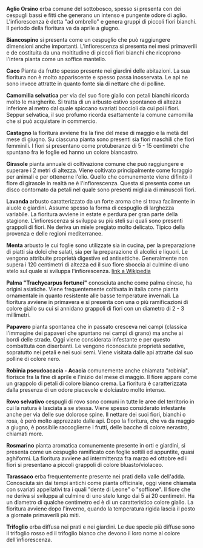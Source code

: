 **Aglio Orsino** erba comune del sottobosco, spesso si presenta con dei cespugli bassi e fitti che generano un intenso e pungente odore di aglio. L'infiorescenza è detta \"ad ombrello\" e genera gruppi di piccoli fiori bianchi. Il periodo della fioritura va da aprile a giugno.

**Biancospino** si presenta come un cespuglio che può raggiungere dimensioni anche importanti. L'infiorescenza si presenta nei mesi primaverili e de costituita da una moltitudine di piccoli fiori bianchi che ricoprono l\'intera pianta come un soffice mantello.

**Caco** Pianta da frutto spesso presente nei giardini delle abitazioni. La sua fioritura non è molto appariscente e spesso passa inosservata. Le api ne sono invece attratte in quanto fonte sia di nettare che di polline.

**Camomilla selvatica** per via del suo fiore giallo con petali bianchi ricorda molto le margherite. Si tratta di un arbusto estivo spontaneo di altezza inferiore al metro dal quale spiccano svariati boccioli da cui poi i fiori. Seppur selvatica, il suo profumo ricorda esattamente la comune camomilla che si può acquistare in commercio.

**Castagno** la fioritura avviene fra la fine del mese di maggio e la metà del mese di giugno. Su ciascuna pianta sono presenti sia fiori maschili che fiori femminili. I fiori si presentano come protuberanze di 5 - 15 centimetri che spuntano fra le foglie ed hanno un colore biancastro.

**Girasole** pianta annuale di coltivazione comune che può raggiungere e superare i 2 metri di altezza. Viene coltivato principalmente come foraggio per animali e per ottenerne l\'olio. Quello che comunemente viene difinito il fiore di girasole in realtà ne è l'infiorescenza. Questa si presenta come un disco contornato da petali nel quale sono presenti migliaia di minuscoli fiori.

**Lavanda** arbusto caratterizzato da un forte aroma che si trova facilmente in aiuole e giardini. Assume spesso la forma di cespuglio di larghezza variabile. La fioritura avviene in estate e perdura per gran parte della stagione. L'infiorescenza si sviluppa su più steli sui quali sono presenti grappoli di fiori. Ne deriva un miele pregiato molto delicato. Tipico della provenza e delle regioni mediterranee. 

**Menta** arbusto le cui foglie sono utilizzate sia in cucina, per la preparazione di piatti sia dolci che salati, sia per la preparazione di alcolici e liquori. Le vengono attribuite proprietà digestive ed antisettiche. Generalmente non supera i 120 centimetri di altezza ed il suo fiore sboccia al culmine di uno stelo sul quale si sviluppa l'infiorescenza. [link a Wikipedia](https://it.wikipedia.org/wiki/Mentha)

**Palma "Trachycarpus fortunei"** conosciuta anche come palma cinese, ha origini asiatiche. Viene frequentemente coltivata in italia come pianta ornamentale in quanto resistente alle basse temperature invernali. La fioritura avviene in primavera e si presenta con una o più ramificazioni di colore giallo su cui si annidano grappoli di fiori con un diametro di 2 - 3 millimetri.

**Papavero** pianta spontanea che in passato cresceva nei campi (classica l'immagine dei papaveri che spuntano nei campi di grano) ma anche ai bordi delle strade. Oggi viene considerata infestante e per questo combattuta con diserbanti. Le vengono riconosciute proprietà sedative, sopratutto nei petali e nei suoi semi. Viene visitata dalle api attratte dal suo polline di colore nero. 

**Robinia pseudoacacia - Acacia** comunemente anche chiamata \"robinia\", fiorisce fra la fine di aprile e l'inizio del mese di maggio. Il fiore appare come un grappolo di petali di colore bianco crema. La fioritura è caratterizzata dalla presenza di un odore piacevole e dolciastro molto intenso.

**Rovo selvativo** cespugli di rovo sono comuni in tutte le aree del territorio in cui la natura è lasciata a se stessa. Viene spesso considerato infestante anche per via delle sue dolorose spine. Il nettare dei suoi fiori, bianchi o rosa, è però molto apprezzato dalle api. Dopo la fioritura, che va da maggio a giugno, è possibile raccoglierne i frutti, delle bacche di colore nerastro, chiamati more.  

**Rosmarino** pianta aromatica comunemente presente in orti e giardini, si presenta come un cespuglio ramificato con foglie sottili ed appuntite, quasi aghiformi. La fioritura avviene ad intermittenza fra marzo ed ottobre ed i fiori si presentano a piccoli grappoli di colore bluasto/violaceo.

**Tarassaco** erba frequentemente presente nei prati della valle dell\'adda. Conosciuta sin dai tempi antichi come pianta officinale, oggi viene chiamata con svariati appellativi tra i quali \"dente di Leone\" o \"soffione\". Il fiore che ne deriva si sviluppa al culmine di uno stelo lungo dai 5 ai 20 centimetri. Ha un diametro di qualche centimetro ed è di un caratteristico colore giallo. La fioritura avviene dopo l\'inverno, quando la temperatura rigida lascia il posto a giornate primaverili più miti. 

**Trifoglio** erba diffusa nei prati e nei giardini. Le due specie più diffuse sono il trifoglio rosso ed il trifoglio bianco che devono il loro nome al colore dell'infiorescenza.
